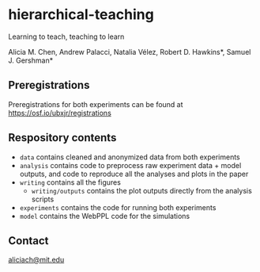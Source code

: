 # hierarchical-teaching

Learning to teach, teaching to learn

Alicia M. Chen, Andrew Palacci, Natalia Vélez, Robert D. Hawkins*, Samuel J. Gershman*

## Preregistrations

Preregistrations for both experiments can be found at https://osf.io/ubxjr/registrations

## Respository contents

- `data` contains cleaned and anonymized data from both experiments
- `analysis` contains code to preprocess raw experiment data + model outputs, and code to reproduce all the analyses and plots in the paper
- `writing` contains all the figures
    - `writing/outputs` contains the plot outputs directly from the analysis scripts
- `experiments` contains the code for running both experiments
- `model` contains the WebPPL code for the simulations

## Contact

aliciach@mit.edu